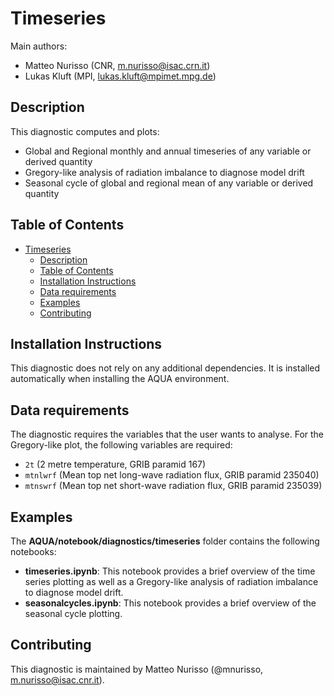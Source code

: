 # Timeseries

Main authors:
- Matteo Nurisso (CNR, m.nurisso@isac.crn.it)
- Lukas Kluft (MPI, lukas.kluft@mpimet.mpg.de)

## Description

This diagnostic computes and plots:

- Global and Regional monthly and annual timeseries of any variable or derived quantity
- Gregory-like analysis of radiation imbalance to diagnose model drift
- Seasonal cycle of global and regional mean of any variable or derived quantity

## Table of Contents

- [Timeseries](#timeseries)
  - [Description](#description)
  - [Table of Contents](#table-of-contents)
  - [Installation Instructions](#installation-instructions)
  - [Data requirements](#data-requirements)
  - [Examples](#examples)
  - [Contributing](#contributing)

## Installation Instructions

This diagnostic does not rely on any additional dependencies.
It is installed automatically when installing the AQUA environment.

## Data requirements

The diagnostic requires the variables that the user wants to analyse.
For the Gregory-like plot, the following variables are required:

- ``2t`` (2 metre temperature, GRIB paramid 167)
- ``mtnlwrf`` (Mean top net long-wave radiation flux, GRIB paramid 235040)
- ``mtnswrf`` (Mean top net short-wave radiation flux, GRIB paramid 235039)

## Examples

The **AQUA/notebook/diagnostics/timeseries** folder contains the following notebooks:

- **timeseries.ipynb**:
  This notebook provides a brief overview of the time series plotting as well
  as a Gregory-like analysis of radiation imbalance to diagnose model drift.
- **seasonalcycles.ipynb**:
  This notebook provides a brief overview of the seasonal cycle plotting.

## Contributing

This diagnostic is maintained by Matteo Nurisso (@mnurisso, m.nurisso@isac.cnr.it).